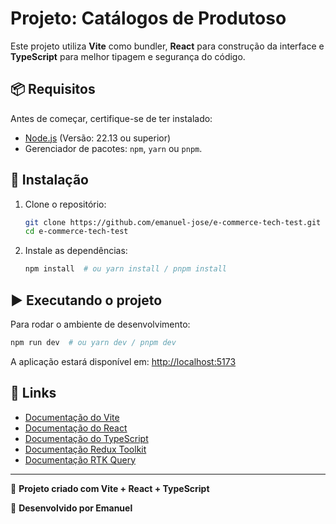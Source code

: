 # Projeto: Catálogos de Produtoso

Este projeto utiliza **Vite** como bundler, **React** para construção da interface e **TypeScript** para melhor tipagem e segurança do código.

## 📦 Requisitos

Antes de começar, certifique-se de ter instalado:

- [Node.js](https://nodejs.org/) (Versão: 22.13 ou superior)
- Gerenciador de pacotes: `npm`, `yarn` ou `pnpm`.

## 🚀 Instalação

1. Clone o repositório:

   ```sh
   git clone https://github.com/emanuel-jose/e-commerce-tech-test.git
   cd e-commerce-tech-test
   ```

2. Instale as dependências:
   ```sh
   npm install  # ou yarn install / pnpm install
   ```

## ▶️ Executando o projeto

Para rodar o ambiente de desenvolvimento:

```sh
npm run dev  # ou yarn dev / pnpm dev
```

A aplicação estará disponível em: [http://localhost:5173](http://localhost:5173)

## 🔗 Links

- [Documentação do Vite](https://vitejs.dev/)
- [Documentação do React](https://react.dev/)
- [Documentação do TypeScript](https://www.typescriptlang.org/)
- [Documentação Redux Toolkit](https://redux-toolkit.js.org/introduction/getting-started)
- [Documentação RTK Query](https://redux-toolkit.js.org/rtk-query/overview)

---

🚀 **Projeto criado com Vite + React + TypeScript**

🚀 **Desenvolvido por Emanuel**
